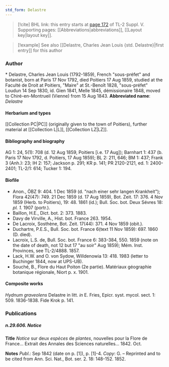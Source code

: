 ```yaml
---
std_form: Delastre
---
```


> [!cite] BHL link: this entry starts at [page 172](https://www.biodiversitylibrary.org/page/33259218) of TL-2 Suppl. V.
> Supporting pages: [[Abbreviations|abbreviations]], [[Layout key|layout key]].

> [!example] See also [[Delastre, Charles Jean Louis {std. Delastre}|first entry]] for this author

### Author

\* Delastre, Charles Jean Louis (1792-1859), French "sous-préfet" and botanist, born at Paris 17 Nov 1792, died Poitiers 17 Aug 1859, studied at the Faculté de Droit at Poitiers, "Maire" at St.-Benoît 1828, "sous-préfet" Loudun 14 Sep 1830, id. Gien 1841, Melle 1845, démissionaire 1848, moved to Chiré-en-Montrueil (Vienne) from 15 Aug 1843. 
**Abbreviated name**: *Delastre*

#### Herbarium and types

[[Collection PC|PC]] (originally given to the town of Poitiers), further material at [[Collection L|L]], [[Collection LZ|LZ]].

#### Bibliography and biography

AG 1: 24, 5(1): 708 (d. 12 Aug 1859, Poitiers \[i.e. 17 Aug\]); Barnhart 1: 437 (b. Paris 17 Nov 1792, d. Poitiers, 17 Aug 1859); BL 2: 211, 646; BM 1: 437; Frank 3 (Anh.): 23; IH 2: 157; Jackson p. 291; KR p. 141; PR 2120-2121, ed. 1: 2400-2401; TL-2/1: 614; Tucker 1: 194.

#### Biofile

- Anon., ÖBZ 9: 404. 1 Dec 1859 (d. "nach einer sehr langen Krankheit"); Flora 42(47): 749. 21 Dec 1859 (d. 17 Aug 1859), Bot. Zeit. 17: 376. 4 Nov 1859 (Herb. to Poitiers), 19: 48. 1861 (id.); Bull. Soc. bot. Deux Sévres 18: *pl. 1.* 1907 (portr.).
- Baillon, H.E., Dict. bot. 2: 373. 1883.
- Davy de Virville, A., Hist. bot. France 263. 1954.
- De Lacroix, Sosthène, Bot. Zeit. 17(44): 371. 4 Nov 1859 (obit.).
- Duchartre, P.E.S., Bull. Soc. bot. France 6(text 11 Nov 1859): 697. 1860 (D. died).
- Lacroix, L.S. de, Bull. Soc. bot. France 6: 383-384, 550. 1859 (note on the date of death, not 12 but 17 "au soir" Aug 1859); Mém. Inst. Provinces, see TL-2/4888. 1857.
- Lack, H.W. and O. von Sydow, Willdenowia 13: 418. 1983 (letter to Buchinger 1844, now at UPS-UB).
- Souché, B., Flore du Haut Poiton (2e partie). Matériaux géographie botanique régionale, Niort p. x. 1901.

#### Composite works

*Hydnum graveolens* Delastre in litt. *in* E. Fries, Epicr. syst. mycol. sect. 1: 509. 1836-1838. Fide Krok p. 141.

### Publications

##### n.29.606. Notice

**Title**
*Notice* sur deux *espèces* de *plantes*, nouvelles pour la Flore de France... Extrait des Annales des Sciences naturelles... 1842. Oct.

**Notes**
*Publ*.: Sep 1842 (date on p. \[1\]), p. \[1\]-4. *Copy*: G. – Reprinted and to be cited from Ann. Sci. Nat., Bot. ser. 2. 18: 148-152. 1852.


